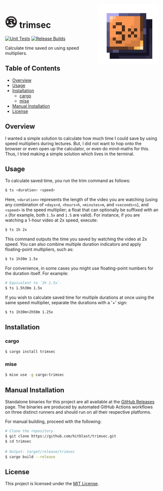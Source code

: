 <img src="assets/sprite.png" width="200px" align="right">

# <img src="https://raw.githubusercontent.com/github/explore/80688e429a7d4ef2fca1e82350fe8e3517d3494d/topics/rust/rust.png" width="40px"> trimsec

[![Unit Tests](https://github.com/hitblast/trimsec/actions/workflows/tests.yml/badge.svg)](https://github.com/hitblast/trimsec/actions/workflows/tests.yml)
[![Release Builds](https://github.com/hitblast/trimsec/actions/workflows/release.yml/badge.svg)](https://github.com/hitblast/trimsec/actions/workflows/release.yml)

Calculate time saved on using speed multipliers.

## Table of Contents

- [Overview](#overview)
- [Usage](#usage)
- [Installation](#installation)
  - [cargo](#cargo)
  - [mise](#mise)
- [Manual Installation](#manual-installation)
- [License](#license)

## Overview

I wanted a simple solution to calculate how much time I could save by using speed multipliers during lectures.
But, I did not want to hop onto the browser or even open up the calculator, or even do mind-maths for this.
Thus, I tried making a simple solution which lives in the terminal.

## Usage

To calculate saved time, you run the trim command as follows:

```bash
$ ts <duration> <speed>
```

Here, `<duration>` represents the length of the video you are watching (using
any combination of `<days>d`, `<hours>h`, `<minutes>m`, and `<seconds>s`), and
`<speed>` is the speed multiplier; a float that can optionally be
suffixed with an `x` (for example, both `1.5x` and `1.5` are valid). For
instance, if you are watching a 1-hour video at 2x speed, execute:

```bash
$ ts 1h 2x
```

This command outputs the time you saved by watching the video at 2x speed. You
can also combine multiple duration indicators and apply floating-point
multipliers, such as:

```bash
$ ts 1h30m 1.5x
```

For convenience, in some cases you might use floating-point numbers for the
duration itself. For example:

```bash
# Equivalent to `2h 1.5x`.
$ ts 1.5h30m 1.5x
```

If you wish to calculate saved time for multiple durations at once using the
same speed multiplier, separate the durations with a '+' sign:

```bash
$ ts 1h30m+2h50m 1.25x
```

## Installation

### cargo

```bash
$ cargo install trimsec
```

### mise

```bash
$ mise use -g cargo:trimsec
```

## Manual Installation

Standalone binaries for this project are all available at the [GitHub
Releases](https://github.com/hitblast/trimsec/releases) page. The binaries are
produced by automated GitHub Actions workflows on three distinct runners and
should run on all their respective platforms.

For manual building, proceed with the following:

```bash
# Clone the repository.
$ git clone https://github.com/hitblast/trimsec.git
$ cd trimsec

# Output: target/release/trimsec
$ cargo build --release
```

## License

This project is licensed under the [MIT License](LICENSE).
